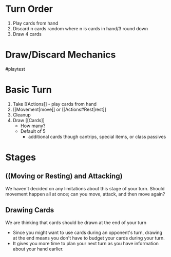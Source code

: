 
# Turn Order
1. Play cards from hand
2. Discard n cards random where n is cards in hand/3 round down
3. Draw 4 cards

# Draw/Discard Mechanics
#playtest

# Basic Turn
1. Take [[Actions]] - play cards from hand
2. [[Movement|move]] or [[Actions#Rest|rest]]
3. Cleanup
4. Draw [[Cards]] 
	* How many?
	* Default of 5
		* additional cards though cantrips, special items, or class passives

# Stages

## ((Moving or Resting) and Attacking)

We haven't decided on any limitations about this stage of your turn.
Should movement happen all at once; can you move, attack, and then move again?


## Drawing Cards
We are thinking that cards should be drawn at the end of your turn
* Since you might want to use cards during an opponent's turn, drawing at the end means you don't have to budget your cards during your turn.
* It gives you more time to plan your next turn as you have information about your hand earlier.



